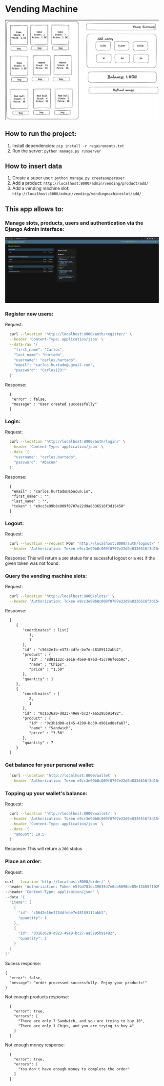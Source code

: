# Vending Machine

![Vending Machine](docs/vending_machine.png)

## How to run the project:
1. Install dependencies: `pip install -r requirements.txt`
2. Run the server: `python manage.py runserver`

## How to insert data
1. Create a super user: `python manage.py createsuperuser`
2. Add a product: `http://localhost:8000/admin/vending/product/add/`
3. Add a vending machine slot: `http://localhost:8000/admin/vending/vendingmachineslot/add/`


## This app allows to:

### Manage slots, products, users and authentication via the Django Admin interface:
![Admin interface](docs/admin_interface.png)
### Register new users:
  Request:
  ```bash
    curl --location 'http://localhost:8000/auth/register/' \
    --header 'Content-Type: application/json' \
    --data-raw '{
      "first_name": "Carlos",
      "last_name": "Hurtado",
      "username": "carlos.hurtado",
      "email": "carlos.hurtado@.gmail.com",
      "password": "Carlos123!"
    }'
  ```
  Response: 
  ```
    {
     "error" : false,
     "message" : "User created successfully"
    }
  ```
### Login:
  Request:
  ```bash
    curl --location 'http://localhost:8000/auth/login/' \
    --header 'Content-Type: application/json' \
    --data '{
      "username": "carlos.hurtado",
      "password": "Abacum"
    }'
  ```
  Response:
  ```
    {
     "email" : "carlos.hurtado@abacum.io",
     "first_name" : "",
     "last_name" : "",
     "token" : "e9cc3e99b8c009f0707e22d9a8336516f3d15450"
    }
  ```
### Logout:
  Request:
  ```bash
    curl --location --request POST 'http://localhost:8000/auth/logout/' \
    --header 'Authorization: Token e9cc3e99b8c009f0707e22d9a8336516f3d15450'
  ```
  Response:
  This will return a `200` status for a sucessful logout or a `401` if the given token was not found.
### Query the vending machine slots:
  Request:
  ```bash
    curl --location 'http://localhost:8000/slots/' \
    --header 'Authorization: Token e9cc3e99b8c009f0707e22d9a8336516f3d15450'
  ```
  Response:
  ```
    [
       {
          "coordinates" : list[
             1,
             1
          ],
          "id" : "c5642e1b-e373-4dfe-be7e-48189112abb2",
          "product" : {
             "id" : "8d91122c-2e16-4be9-87ed-45c796f0659c",
             "name" : "Chips",
             "price" : "1.50"
          },
          "quantity" : 1
       },
       {
          "coordinates" : [
             2,
             1
          ],
          "id" : "03163620-d823-49e8-bc27-aa5295b91492",
          "product" : {
             "id" : "0c3b1d08-e145-4290-bc30-d961ed8efa87",
             "name" : "Sandwich",
             "price" : "3.50"
          },
          "quantity" : 7
       }
    ]
  ```
### Get balance for your personal wallet:
```bash
  `curl --location 'http://localhost:8000/wallet' \
  --header 'Authorization: Token e9cc3e99b8c009f0707e22d9a8336516f3d15450'
```
### Topping up your wallet's balance:
  Request:
  ```bash
    curl --location 'http://localhost:8000/wallet/' \
    --header 'Authorization: Token e9cc3e99b8c009f0707e22d9a8336516f3d15450' \
    --header 'Content-Type: application/json' \
    --data '{
      "amount": 10.5
    }'
  ```
  Response:
  This will return a `200` status
### Place an order:
  Request:
  ```bash
  curl --location 'http://localhost:8000/order/' \
  --header 'Authorization: Token e5fbd781dc39635d7e0da5696de85e13b85f1029' \
  --header 'Content-Type: application/json' \
  --data '{
    "items": [
      {
        "id": "c5642e1be3734dfebe7e48189112abb2",
        "quantity": 1
      },
      {
        "id": "03163620-d823-49e8-bc27-aa5295b91492",
        "quantity": 2
      }
    ]
  }'
  ```
  Sucess response:
  ```
  {
    "error": false,
    "message": "order processed successfully. Enjoy your products!"
  }
  ```
  Not enough products response:
  ```
    {
      "error": true,
      "errors": [
        "There are only 7 Sandwich, and you are trying to buy 10",
        "There are only 1 Chips, and you are trying to buy 4"
      ]
    }
  ```
  Not enough money response:
  ```
    {
      "error": true,
      "errors": [
        "You don't have enough money to complete the order"
      ]
    }
  ```

